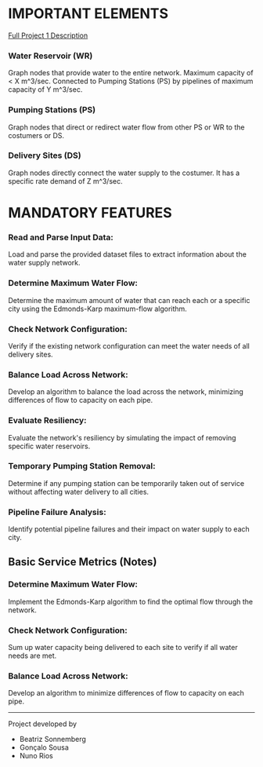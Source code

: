 # IMPORTANT ELEMENTS
[Full Project 1 Description](https://moodle2324.up.pt/pluginfile.php/233126/mod_resource/content/1/Project1Description-rev1.pdf)
### Water Reservoir (WR)
Graph nodes that provide water to the entire network. Maximum capacity of < X m^3/sec. Connected to Pumping Stations (PS) by pipelines of maximum capacity of Y m^3/sec.
### Pumping Stations (PS)
Graph nodes that direct or redirect water flow from other PS or WR to the costumers or DS.
### Delivery Sites (DS)
Graph nodes directly connect the water supply to the costumer. It has a specific rate demand of Z m^3/sec.

# MANDATORY FEATURES

### Read and Parse Input Data: 
Load and parse the provided dataset files to extract information about the water supply network.
### Determine Maximum Water Flow: 
Determine the maximum amount of water that can reach each or a specific city using the Edmonds-Karp maximum-flow algorithm.
### Check Network Configuration: 
Verify if the existing network configuration can meet the water needs of all delivery sites.
### Balance Load Across Network: 
Develop an algorithm to balance the load across the network, minimizing differences of flow to capacity on each pipe.
### Evaluate Resiliency: 
Evaluate the network's resiliency by simulating the impact of removing specific water reservoirs.
### Temporary Pumping Station Removal: 
Determine if any pumping station can be temporarily taken out of service without affecting water delivery to all cities.
### Pipeline Failure Analysis: 
Identify potential pipeline failures and their impact on water supply to each city.

## Basic Service Metrics (Notes)
### Determine Maximum Water Flow: 
Implement the Edmonds-Karp algorithm to find the optimal flow through the network.
### Check Network Configuration: 
Sum up water capacity being delivered to each site to verify if all water needs are met.
### Balance Load Across Network: 
Develop an algorithm to minimize differences of flow to capacity on each pipe.

___________________________________________________________

Project developed by
* Beatriz Sonnemberg
* Gonçalo Sousa
* Nuno Rios